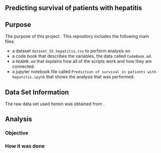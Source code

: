 ## Predicting survival of patients with hepatitis
## Purpose
The purpose of this project . This repository includes the following main files:

* a dataset `dataset_55_hepatitis.csv` to perform analysis on
* a code book that describes the variables, the data called `CodeBook.md`. 
* a `README.md` that explains how all of the scripts work and how they are connected.
* a jupyter notebook file called `Prediction of survival in patients with hepatitis.ipynb` that shows the analysis that was performed. 

## Data Set Information

The raw data set used herein was obtained from . 

## Analysis
### Objective

### How it was done

